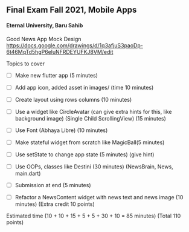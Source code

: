 ## Final Exam Fall 2021, Mobile Apps
#### Eternal University, Baru Sahib

Good News App
Mock Design
https://docs.google.com/drawings/d/1q3afjuS3paoDp-6t46MqTd5hgP6eluNFRDEYUFKJ8VM/edit

Topics to cover
- [ ] Make new flutter app (5 minutes)
- [ ] Add app icon, added asset in images/ (time 10 minutes)
- [ ] Create layout using rows columns (10 minutes)
- [ ] Use a widget like CircleAvatar 
(can give extra hints for this, like background image) (Single Child ScrollingView) (15 minutes)
- [ ] Use Font (Abhaya Libre) (10 minutes)
- [ ] Make stateful widget from scratch like MagicBall(5 minutes)
- [ ] Use setState to change app state (5 minutes) (give hint)
- [ ] Use OOPs, classes like Destini (30 minutes) (NewsBrain, News, main.dart)
- [ ] Submission at end (5 minutes)
- [ ] Refactor a NewsContent widget with news text and news image (10 minutes) 
  (Extra credit 10 points)


Estimated time (10 + 10 + 15 + 5 + 5 + 30 + 10 = 85 minutes) (Total 110 points)